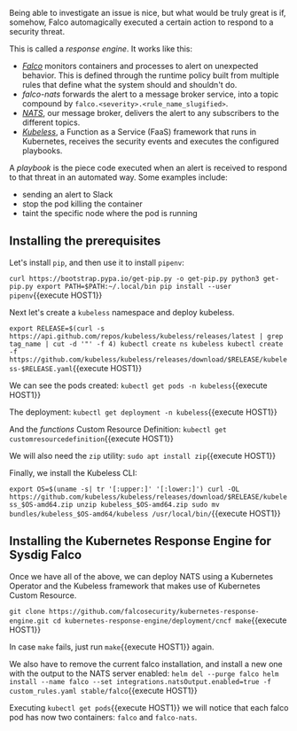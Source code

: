Being able to investigate an issue is nice, but what would be truly great is if, somehow, Falco automagically executed a certain action to respond to a security threat.

This is called a _response engine_. It works like this:

- _[Falco](https://sysdig.com/opensource/falco/)_ monitors containers and processes to alert on unexpected behavior. This is defined through the runtime policy built from multiple rules that define what the system should and shouldn't do.
- _falco-nats_ forwards the alert to a message broker service, into a topic compound by `falco.<severity>.<rule_name_slugified>`.
- _[NATS](https://nats.io/)_, our message broker, delivers the alert to any subscribers to the different topics.
- _[Kubeless](https://kubeless.io/)_, a Function as a Service (FaaS) framework that runs in Kubernetes, receives the security events and executes the configured playbooks.

A _playbook_ is the piece code executed when an alert is received to respond to that threat in an automated way. Some examples include:

- sending an alert to Slack
- stop the pod killing the container
- taint the specific node where the pod is running

## Installing the prerequisites

Let's install `pip`, and then use it to install `pipenv`:

`
curl https://bootstrap.pypa.io/get-pip.py -o get-pip.py
python3 get-pip.py
export PATH=$PATH:~/.local/bin
pip install --user pipenv
`{{execute HOST1}}

Next let's create a `kubeless` namespace and deploy kubeless.

`
export RELEASE=$(curl -s https://api.github.com/repos/kubeless/kubeless/releases/latest | grep tag_name | cut -d '"' -f 4)
kubectl create ns kubeless
kubectl create -f https://github.com/kubeless/kubeless/releases/download/$RELEASE/kubeless-$RELEASE.yaml
`{{execute HOST1}}

We can see the pods created:
`kubectl get pods -n kubeless`{{execute HOST1}}

The deployment:
`kubectl get deployment -n kubeless`{{execute HOST1}}

And the _functions_ Custom Resource Definition:
`kubectl get customresourcedefinition`{{execute HOST1}}

We will also need the `zip` utility:
`sudo apt install zip`{{execute HOST1}}

Finally, we install the Kubeless CLI:

`
export OS=$(uname -s| tr '[:upper:]' '[:lower:]')
curl -OL https://github.com/kubeless/kubeless/releases/download/$RELEASE/kubeless_$OS-amd64.zip
unzip kubeless_$OS-amd64.zip
sudo mv bundles/kubeless_$OS-amd64/kubeless /usr/local/bin/
`{{execute HOST1}}

## Installing the Kubernetes Response Engine for Sysdig Falco

Once we have all of the above, we can deploy NATS using a Kubernetes Operator and the Kubeless framework that makes use of Kubernetes Custom Resource.

`
git clone https://github.com/falcosecurity/kubernetes-response-engine.git
cd kubernetes-response-engine/deployment/cncf
make
`{{execute HOST1}}

In case `make` fails, just run `make`{{execute HOST1}} again.

We also have to remove the current falco installation, and install a new one with the output to the NATS server enabled:
`
helm del --purge falco
helm install --name falco --set integrations.natsOutput.enabled=true -f custom_rules.yaml stable/falco
`{{execute HOST1}}

Executing `kubectl get pods`{{execute HOST1}} we will notice that each falco pod has now two containers: `falco` and `falco-nats`.